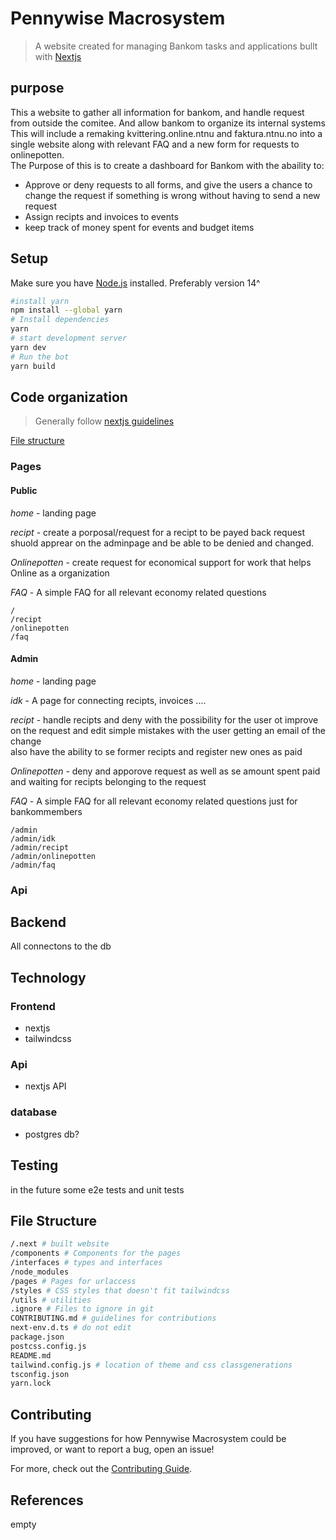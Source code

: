 # Pennywise Macrosystem

> A website created for managing Bankom tasks and applications bullt with [Nextjs](https://nextjs.org)

## purpose

This a website to gather all information for bankom, and handle request from outside the comitee. And allow bankom to organize its internal systems
This will include a remaking kvittering.online.ntnu and faktura.ntnu.no into a single website along with relevant FAQ and a new form for requests to onlinepotten.  
The Purpose of this is to create a dashboard for Bankom with the abaility to:

- Approve or deny requests to all forms, and give the users a chance to change the request if something is wrong without having to send a new request
- Assign recipts and invoices to events
- keep track of money spent for events and budget items

## Setup

Make sure you have [Node.js](https://nodejs.org/en/) installed. Preferably version 14^

```sh
#install yarn
npm install --global yarn
# Install dependencies
yarn
# start development server
yarn dev
# Run the bot
yarn build
```

## Code organization

> Generally follow [nextjs guidelines](https://nextjs.org/docs)

[File structure](##file-structure)

### Pages

#### Public

_home_ - landing page

_recipt_ - create a porposal/request for a recipt to be payed back
request shuold apprear on the adminpage and be able to be denied and changed.

_Onlinepotten_ - create request for economical support for work that helps Online as a organization

_FAQ_ - A simple FAQ for all relevant economy related questions

```
/
/recipt
/onlinepotten
/faq
```

#### Admin

_home_ - landing page

_idk_ - A page for connecting recipts, invoices ....

_recipt_ - handle recipts and deny with the possibility for the user ot improve on the request and edit simple mistakes with the user getting an email of the change  
also have the ability to se former recipts and register new ones as paid

_Onlinepotten_ - deny and apporove request as well as se amount spent paid and waiting for recipts belonging to the request

_FAQ_ - A simple FAQ for all relevant economy related questions just for bankommembers

```
/admin
/admin/idk
/admin/recipt
/admin/onlinepotten
/admin/faq
```

### Api

## Backend

All connectons to the db

## Technology

### Frontend

- nextjs
- tailwindcss

### Api

- nextjs API

### database

- postgres db?

## Testing

in the future some e2e tests and unit tests

## File Structure

```bash
/.next # built website
/components # Components for the pages
/interfaces # types and interfaces
/node_modules
/pages # Pages for urlaccess
/styles # CSS styles that doesn't fit tailwindcss
/utils # utilities
.ignore # Files to ignore in git
CONTRIBUTING.md # guidelines for contributions
next-env.d.ts # do not edit
package.json
postcss.config.js
README.md
tailwind.config.js # location of theme and css classgenerations
tsconfig.json
yarn.lock
```

## Contributing

If you have suggestions for how Pennywise Macrosystem could be improved, or want to report a bug, open an issue!

For more, check out the [Contributing Guide](CONTRIBUTING.md).

## References

empty
